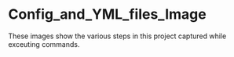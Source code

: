 # Config_and_YML_files_Image

These images show the various steps in this project captured while exceuting commands.
